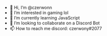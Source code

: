 - 👋 Hi, I’m @czerwonn
- 👀 I’m interested in gaming lol
- 🌱 I’m currently learning JavaScript
- 💞️ I’m looking to collaborate on a Discord Bot
- 📫 How to reach me discord: czerwony#2077

<!---
czerwonn/czerwonn is a ✨ special ✨ repository because its `README.md` (this file) appears on your GitHub profile.
You can click the Preview link to take a look at your changes.
--->
